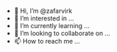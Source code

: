 - 👋 Hi, I’m @zafarvirk
- 👀 I’m interested in ...
- 🌱 I’m currently learning ...
- 💞️ I’m looking to collaborate on ...
- 📫 How to reach me ...

<!---
zafarvirk/zafarvirk is a ✨ special ✨ repository because its `README.md` (this file) appears on your GitHub profile.
You can click the Preview link to take a look at your changes.
--->
